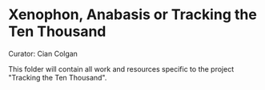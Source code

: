 # Xenophon, Anabasis or Tracking the Ten Thousand

Curator: Cian Colgan

This folder will contain all work and resources specific to the project "Tracking the Ten Thousand". 

